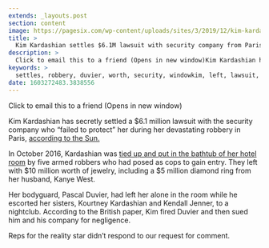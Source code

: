 ```yaml
--- 
extends: _layouts.post 
section: content 
image: https://pagesix.com/wp-content/uploads/sites/3/2019/12/kim-kardashian-3.jpg?quality=90&strip=all&w=1200 
title: > 
  Kim Kardashian settles $6.1M lawsuit with security company from Paris robbery 
description: > 
  Click to email this to a friend (Opens in new window)Kim Kardashian has secretly settled a $6.1 million lawsuit with the security company who “failed to protect” her during her devastating robbery in Paris, according to the Sun.In October 2016, Kardashian was tied up and put in the bathtub of her hotel room by five armed robbers who had posed as cops to gain entry.They left with $10 million worth of jewelry, including a $5 million diamond ring from her husband, Kanye West.Her bodyguard, Pascal Duvier, had left her alone in the room while he escorted her sisters, Kourtney Kardashian and Kendall Jenner, to a nightclub.According to the British paper, Kim fired Duvier and then sued him and his company for negligence. 
keywords: > 
  settles, robbery, duvier, worth, security, windowkim, left, lawsuit, kardashian, 61m, company, million, room, kim, according, westher, paris 
date: 1603272483.3838556 
--- 
```

<div><p>Click to email this to a friend (Opens in new window)</p><p>Kim Kardashian has secretly settled a $6.1 million lawsuit with the security company who &#8220;failed to protect&#8221; her during her devastating robbery in Paris, <a href="https://www.thesun.co.uk/tvandshowbiz/12970596/kim-kardashian-settles-6-million-lawsuit-bodyguard-paris-robbery/" rel="noopener noreferrer" target="_blank">according to the Sun. </a></p>
<p>In October 2016, Kardashian was <a href="https://pagesix.com/tag/kim-kardashian-robbed-in-paris/" rel="noopener noreferrer" target="_blank">tied up and put in the bathtub of her hotel room</a> by five armed robbers who had posed as cops to gain entry. They left with $10 million worth of jewelry, including a $5 million diamond ring from her husband, Kanye West.</p>
<p>Her bodyguard, Pascal Duvier, had left her alone in the room while he escorted her sisters, Kourtney Kardashian and Kendall Jenner, to a nightclub. According to the British paper, Kim fired Duvier and then sued him and his company for negligence.</p>
<p>Reps for the reality star didn&#8217;t respond to our request for comment.</p>
			</div>